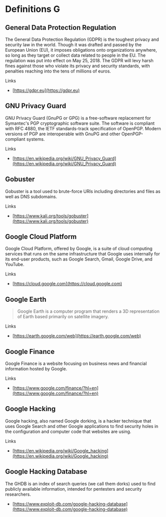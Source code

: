# Definitions G

## General Data Protection Regulation
The General Data Protection Regulation (GDPR) is the toughest privacy and security law in the world.
Though it was drafted and passed by the European Union (EU), it imposes obligations onto organizations anywhere, so long as they target or collect data related to people in the EU.
The regulation was put into effect on May 25, 2018.
The GDPR will levy harsh fines against those who violate its privacy and security standards, with penalties reaching into the tens of millions of euros.
 
Links
- [https://gdpr.eu](https://gdpr.eu)

## GNU Privacy Guard
GNU Privacy Guard (GnuPG or GPG) is a free-software replacement for Symantec's PGP cryptographic software suite.
The software is compliant with RFC 4880, the IETF standards-track specification of OpenPGP.
Modern versions of PGP are interoperable with GnuPG and other OpenPGP-compliant systems.

Links
- [https://en.wikipedia.org/wiki/GNU_Privacy_Guard](https://en.wikipedia.org/wiki/GNU_Privacy_Guard)

## Gobuster
Gobuster is a tool used to brute-force URIs including directories and files as well as DNS subdomains.

Links
- [https://www.kali.org/tools/gobuster](https://www.kali.org/tools/gobuster)

## Google Cloud Platform
Google Cloud Platform, offered by Google, is a suite of cloud computing services that runs on the same infrastructure that Google uses internally for its end-user products, such as Google Search, Gmail, Google Drive, and YouTube.

Links
- [https://cloud.google.com](https://cloud.google.com)

## Google Earth
> Google Earth is a computer program that renders a 3D representation of Earth based primarily on satellite imagery.

Links
- [https://earth.google.com/web](https://earth.google.com/web)

## Google Finance
Google Finance is a website focusing on business news and financial information hosted by Google.

Links
- [https://www.google.com/finance/?hl=en](https://www.google.com/finance/?hl=en)

## Google Hacking
Google hacking, also named Google dorking, is a hacker technique that uses Google Search and other Google applications to find security holes in the configuration and computer code that websites are using.

Links
- [https://en.wikipedia.org/wiki/Google_hacking](https://en.wikipedia.org/wiki/Google_hacking)

## Google Hacking Database
The GHDB is an index of search queries (we call them dorks) used to find publicly available information, intended for pentesters and security researchers.

- [https://www.exploit-db.com/google-hacking-database](https://www.exploit-db.com/google-hacking-database)
